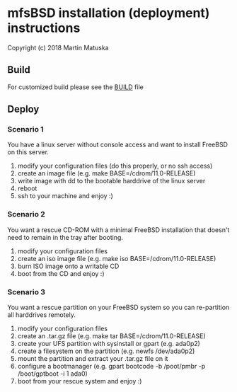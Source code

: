 # mfsBSD installation (deployment) instructions

Copyright (c) 2018 Martin Matuska <mm at FreeBSD.org>

## Build
For customized build please see the [BUILD](./BUILD.md) file

## Deploy

### Scenario 1
You have a linux server without console access and want to install
FreeBSD on this server.

1. modify your configuration files (do this properly, or no ssh access)
2. create an image file (e.g. make BASE=/cdrom/11.0-RELEASE)
3. write image with dd to the bootable harddrive of the linux server
4. reboot
5. ssh to your machine and enjoy :)

### Scenario 2
You want a rescue CD-ROM with a minimal FreeBSD installation that doesn't
need to remain in the tray after booting.

1. modify your configuration files
2. create an iso image file (e.g. make iso BASE=/cdrom/11.0-RELEASE)
3. burn ISO image onto a writable CD
4. boot from the CD and enjoy :)

### Scenario 3
You want a rescue partition on your FreeBSD system so you can re-partition
all harddrives remotely.

1. modify your configuration files
2. create an .tar.gz file (e.g. make tar BASE=/cdrom/11.0-RELEASE)
3. create your UFS partition with sysinstall or gpart (e.g. ada0p2)
4. create a filesystem on the partition (e.g. newfs /dev/ada0p2)
5. mount the partition and extract your .tar.gz file on it
6. configure a bootmanager (e.g. gpart bootcode -b /poot/pmbr -p /boot/gptboot -i 1 ada0)
7. boot from your rescue system and enjoy :)
